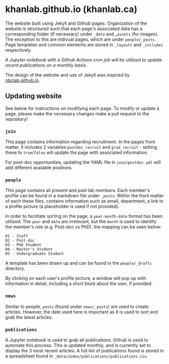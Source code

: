 # khanlab.github.io (khanlab.ca)

The website built using Jekyll and Github pages. Organization of the website is 
structured such that each page's associated data has a corresponding folder (if 
necessary) under `_data` and _`assets` (for images). The exception to this are
indivual pages, which are under `people/_posts`. Page templates and common 
elements are stored in `_layouts` and `_includes` respectively.

_A Jupyter notebook with a Github Actions cron job will be utilized to update 
recent publications on a monthly basis._

The design of the website and use of Jekyll was inspired by 
[nbclab.github.io](https://github.com/NBCLab/nbclab.github.io).

## Updating website

See below for instructions on modifying each page. To modify or update a page, 
please make the necessary changes make a pull request to the repository!

### `join`

This page contains information regarding recruitment. In the pages front matter, 
it includes 2 variables `postdoc_recruit` and `grad_recruit` - setting these to 
`true`/`false` will update the page with associated information.

For post-doc opportunities, updating the YAML file in `join/postdoc.yml` will add 
different available positions.

### `people`

This page contains all present and past lab members. Each member's profile can be 
found in a markdown file under `_posts`. Within the front matter of each these 
files, contains information such as email, department, a link to a profile picture 
(a placeholder is used if not provided). 

In order to facilitate sorting on the page, a `year-month-date` format has been 
utilized. The `year` and `date` are irrelevant, but the `month` is used to identify 
the member's role (e.g. Post-doc vs PhD). the mapping can be seen below:

```
01 - Staff
02 - Post-doc
03 - PhD Student
04 - Master's Student
05 - Undergraduate Student
```

A template has been drawn up and can be found in the `people/_drafts` directory. 

By clicking on each user's profile picture, a window will pop up with information 
in detail, including a short blurb about the user, if provided.

### `news`

Similar to people, `posts` (found under `news/_posts`) are used to create articles. However, the date used here is important as it is used to sort and grab the latest articles.

### `publications`

A Jupyter notebook is used to grab all publications. Github is used to automate this process. This is updated monthly, and is currently set to display the 3 most recent articles. A full list of publications found is stored in a spreadsheet found in `_data/index/publications/publications.csv`.